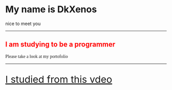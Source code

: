 <!DOCTYPE html>
<html>

  <body>
  <h1>My name is DkXenos</h1>
  <p>nice to meet you</p>
  <hr>
  <h2 style="color:red";>I am studying to be a programmer</h2>
  <p style="font-family:Times New Roman"> Please take a look at my portofolio</p>
<hr>
<p style="font-size:30"><a href="https://www.youtube.com/watch?v=o5g-lUuFgpg">I studied from this vdeo</a></p>

</body>
</html>
